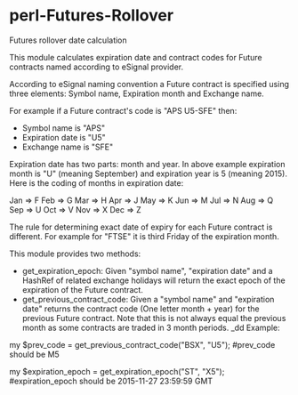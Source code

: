 # perl-Futures-Rollover
Futures rollover date calculation

This module calculates expiration date and contract codes for Future contracts named according to eSignal provider. 

According to eSignal naming convention a Future contract is specified using three elements: Symbol name, Expiration month and Exchange name. 

For example if a Future contract's code is "APS U5-SFE" then:
- Symbol name is "APS"
- Expiration date is "U5"
- Exchange name is "SFE"

Expiration date has two parts: month and year. In above example expiration month is "U" (meaning September) and expiration year is 5 (meaning 2015).
Here is the coding of months in expiration date:

Jan => F
Feb => G
Mar => H
Apr => J
May => K
Jun => M
Jul => N
Aug => Q
Sep => U
Oct => V
Nov => X
Dec => Z

The rule for determining exact date of expiry for each Future contract is different. For example for "FTSE" it is third Friday of the expiration month. 

This module provides two methods:

- get_expiration_epoch: Given "symbol name", "expiration date" and a HashRef of related exchange holidays will return the exact epoch of the expiration of the Future contract.
- get_previous_contract_code: Given a "symbol name" and "expiration date" returns the contract code (One letter month + year) for the previous Future contract. Note that this is not always equal the previous month as some contracts are traded in 3 month periods.
_dd
Example:

my $prev_code = get_previous_contract_code("BSX", "U5");
#prev_code should be M5

my $expiration_epoch = get_expiration_epoch("ST", "X5");
#expiration_epoch should be 2015-11-27 23:59:59 GMT


